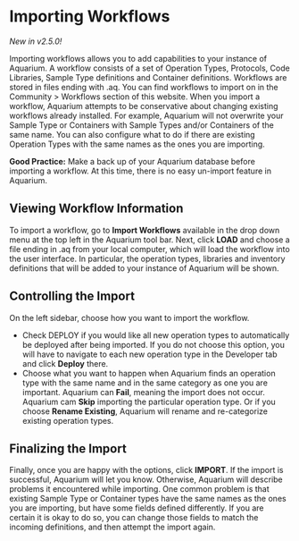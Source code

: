 # Importing Workflows

_New in v2.5.0!_

Importing workflows allows you to add capabilities to your instance of Aquarium.
A workflow consists of a set of Operation Types, Protocols, Code Libraries, Sample Type definitions and Container definitions.
Workflows are stored in files ending with .aq.
You can find workflows to import on in the Community &gt; Workflows section of this website.
When you import a workflow, Aquarium attempts to be conservative about changing existing workflows already installed.
For example, Aquarium will not overwrite your Sample Type or Containers with Sample Types and/or Containers of the same name.
You can also configure what to do if there are existing Operation Types with the same names as the ones you are importing.

**Good Practice:** Make a back up of your Aquarium database before importing a workflow.
At this time, there is no easy un-import feature in Aquarium.

## Viewing Workflow Information

To import a workflow, go to **Import Workflows** available in the drop down menu at the top left in the Aquarium tool bar.
Next, click **LOAD** and choose a file ending in .aq from your local computer, which will load the workflow into the user interface.
In particular, the operation types, libraries and inventory definitions that will be added to your instance of Aquarium will be shown.

## Controlling the Import

On the left sidebar, choose how you want to import the workflow.

- Check DEPLOY if you would like all new operation types to automatically be deployed after being imported.
  If you do not choose this option, you will have to navigate to each new operation type in the Developer tab and
  click **Deploy** there.
- Choose what you want to happen when Aquarium finds an operation type with the same name and in the same category
  as one you are important. Aquarium can **Fail**, meaning the import does not occur. Aquarium cam **Skip** importing the
  particular operation type. Or if you choose **Rename Existing**, Aquarium will rename and re-categorize existing operation types.

## Finalizing the Import

Finally, once you are happy with the options, click **IMPORT**. If the import is successful, Aquarium will let you know. Otherwise,
Aquarium will describe problems it encountered while importing. One common problem is that existing Sample Type or Container types
have the same names as the ones you are importing, but have some fields defined differently. If you are certain it is okay to do so,
you can change those fields to match the incoming definitions, and then attempt the import again.
